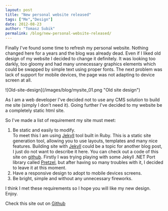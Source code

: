 ```yaml
--- 
layout: post
title: "New personal website released"
tags: ["Me","Design"]
date: 2012-08-23
author: "Tomasz Subik"
permalink: /blog/new-personal-website-released/
---
```


<p>
Finally I've found some time to refresh my personal website. Nothing changed here for a years and the blog was already dead. Even if I liked old design of my website I decided to change it definitely. It was looking too darkly, too gloomy and had many unnecessary graphics elements which could be swapped by simple text using proper fonts. The next problem was lack of support for mobile devices, the page was not adapting to device screen at all.
</p>
<!--more-->
![Old-site-design](/images/blog/mysite_01.png "Old site design")

<p>
As I am a web developer I've decided not to use any CMS solution to build me site (simply I don't need it). Going further I've decided to my website be a completely static html site.
</p>
<p>
So I've made a list of requirement my site must meet:
</p>
<ol type="1">
	<li>Be static and easily to modify.<br/>
To meet this I am using <a href="http://jekyllrb.com/">Jekyll</a> tool built in Ruby. This is a static site generation tool, allowing you to use layouts, templates and many nice features. Building site with <a href="http://jekyllrb.com/">Jekyll</a> could be a topic for another blog post, I just do not want to describe it here. You can check out a code of this site on <a href="http://github.com/tsubik/tsubik">github</a>. Firstly I was trying playing with some Jekyll .NET Port library called <a href="https://github.com/Code52/pretzel">Pretzel</a>, but after having so many troubles with it, I decided to leave it at this moment.
</li>
	<li>
	Have a responsive design to adopt to mobile devices screens.
	</li>
	<li>
	Be bright, simple and without any unnecessary fireworks.</li>
</ol>
<p>
I think I met these requirements so I hope you will like my new design. Enjoy.
</p>
<p>
	Check this site out on <a href="http://github.com/tsubik/tsubik">Github</a>
</p>

